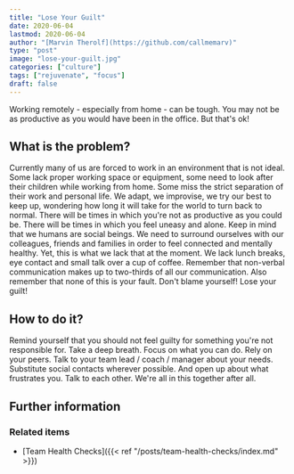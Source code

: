 ```yaml
---
title: "Lose Your Guilt"
date: 2020-06-04
lastmod: 2020-06-04
author: "[Marvin Therolf](https://github.com/callmemarv)"
type: "post"
image: "lose-your-guilt.jpg"
categories: ["culture"]
tags: ["rejuvenate", "focus"]
draft: false
---
```


Working remotely - especially from home - can be tough. You may not be as productive as you would have been in the office. But that's ok!

<!--more-->

## What is the problem?

Currently many of us are forced to work in an environment that is not ideal. Some lack proper working space or equipment, some need to look after their children while working from home. Some miss the strict separation of their work and personal life. We adapt, we improvise, we try our best to keep up, wondering how long it will take for the world to turn back to normal. There will be times in which you're not as productive as you could be. There will be times in which you feel uneasy and alone. Keep in mind that we humans are social beings. We need to surround ourselves with our colleagues, friends and families in order to feel connected and mentally healthy. Yet, this is what we lack that at the moment. We lack lunch breaks, eye contact and small talk over a cup of coffee. Remember that non-verbal communication makes up to two-thirds of all our communication. Also remember that none of this is your fault. Don't blame yourself! Lose your guilt!

## How to do it?

Remind yourself that you should not feel guilty for something you're not responsible for. Take a deep breath. Focus on what you can do. Rely on your peers. Talk to your team lead / coach / manager about your needs. Substitute social contacts wherever possible. And open up about what frustrates you. Talk to each other. We're all in this together after all.

## Further information

### Related items

* [Team Health Checks]({{< ref "/posts/team-health-checks/index.md" >}})
